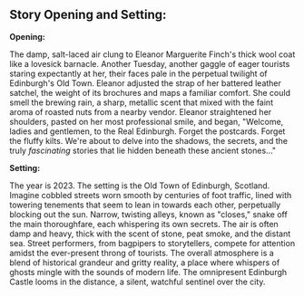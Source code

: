 ## Story Opening and Setting:

**Opening:**

The damp, salt-laced air clung to Eleanor Marguerite Finch's thick wool coat like a lovesick barnacle. Another Tuesday, another gaggle of eager tourists staring expectantly at her, their faces pale in the perpetual twilight of Edinburgh's Old Town. Eleanor adjusted the strap of her battered leather satchel, the weight of its brochures and maps a familiar comfort. She could smell the brewing rain, a sharp, metallic scent that mixed with the faint aroma of roasted nuts from a nearby vendor. Eleanor straightened her shoulders, pasted on her most professional smile, and began, "Welcome, ladies and gentlemen, to the Real Edinburgh. Forget the postcards. Forget the fluffy kilts. We're about to delve into the shadows, the secrets, and the truly *fascinating* stories that lie hidden beneath these ancient stones..."

**Setting:**

The year is 2023. The setting is the Old Town of Edinburgh, Scotland. Imagine cobbled streets worn smooth by centuries of foot traffic, lined with towering tenements that seem to lean in towards each other, perpetually blocking out the sun. Narrow, twisting alleys, known as "closes," snake off the main thoroughfare, each whispering its own secrets. The air is often damp and heavy, thick with the scent of stone, peat smoke, and the distant sea. Street performers, from bagpipers to storytellers, compete for attention amidst the ever-present throng of tourists. The overall atmosphere is a blend of historical grandeur and gritty reality, a place where whispers of ghosts mingle with the sounds of modern life. The omnipresent Edinburgh Castle looms in the distance, a silent, watchful sentinel over the city.
